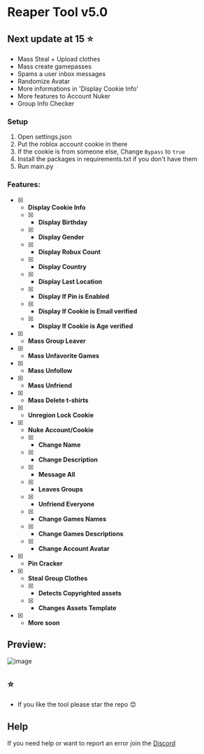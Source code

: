 # Reaper Tool v5.0
## Next update at 15 ⭐
- Mass Steal + Upload clothes
- Mass create gamepasses
- Spams a user inbox messages
- Randomize Avatar
- More informations in 'Display Cookie Info'
- More features to Account Nuker
- Group Info Checker

### Setup
1. Open settings.json
2. Put the roblox account cookie in there
3. If the cookie is from someone else, Change `Bypass` to `true`
4. Install the packages in requirements.txt if you don't have them
5. Run main.py
### Features:
- [x] - **Display Cookie Info**
  - [x] - **Display Birthday**
  - [x] - **Display Gender**
  - [x] - **Display Robux Count**
  - [x] - **Display Country**
  - [x] - **Display Last Location**
  - [x] - **Display If Pin is Enabled**
  - [x] - **Display If Cookie is Email verified**
  - [x] - **Display If Cookie is Age verified**
- [x] - **Mass Group Leaver**
- [x] - **Mass Unfavorite Games**
- [x] - **Mass Unfollow**
- [x] - **Mass Unfriend**
- [x] - **Mass Delete t-shirts**
- [x] - **Unregion Lock Cookie**
- [x] - **Nuke Account/Cookie**
  - [x] - **Change Name**
  - [x] - **Change Description**
  - [x] - **Message All**
  - [x] - **Leaves Groups**
  - [x] - **Unfriend Everyone**
  - [x] - **Change Games Names**
  - [x] - **Change Games Descriptions**
  - [x] - **Change Account Avatar**
- [x] - **Pin Cracker**
- [x] - **Steal Group Clothes**
  - [x] - **Detects Copyrighted assets**
  - [x] - **Changes Assets Template**
- [x] - **More soon** 

## Preview:
![image](https://cdn.discordapp.com/attachments/1227749029988012082/1236028393217196052/image.png?ex=663684a5&is=66353325&hm=8537d9edf8c57e6d95cf6926a8bbff858595d70c8464cc27515b4e1d05984753&)

## ⭐
- If you like the tool please star the repo 😊

## Help
If you need help or want to report an error join the [Discord](https://discord.gg/PHU2gBhvga)
